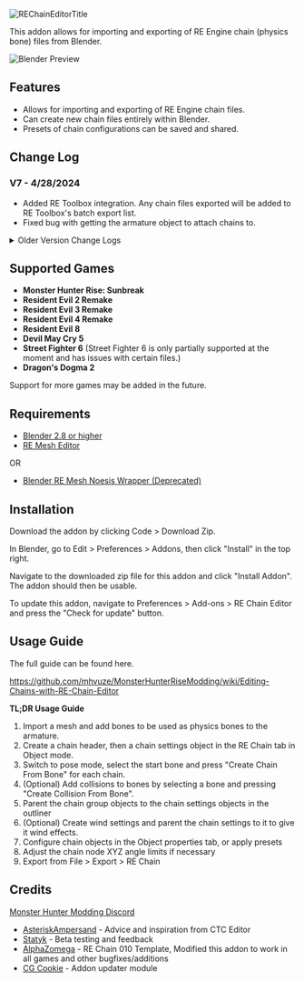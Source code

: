 
![REChainEditorTitle](https://github.com/NSACloud/RE-Chain-Editor/assets/46909075/e74f6ac0-e7c7-4f26-94af-0cf1ff9e95ee)

This addon allows for importing and exporting of RE Engine chain (physics bone) files from Blender.

![Blender Preview](https://github.com/NSACloud/RE-Chain-Editor/assets/46909075/82f76e5a-cddb-4c09-92e2-2a7cbca97599)

## Features
 - Allows for importing and exporting of RE Engine chain files.
 - Can create new chain files entirely within Blender.
 - Presets of chain configurations can be saved and shared.
 
## Change Log

### V7 - 4/28/2024

* Added RE Toolbox integration. Any chain files exported will be added to RE Toolbox's batch export list.
* Fixed bug with getting the armature object to attach chains to.

<details>
  <summary>Older Version Change Logs</summary>

### V6 - 4/20/2024

If you are updating to V6, uncheck RE Chain Editor in the addons menu and restart Blender before installing the new version.

* Added support for meshes imported with RE Mesh Editor.
* Added addon updater functionality, the addon can now be updated directly from Preferences > Add-ons > RE Chain Editor
* Chains now use collections. This allows for multiple chain files to be in a scene at the same time.
* Added Target Armature import option. This allows you to specify which armature to attach the chain to.
* Added Merge Chain Collection import option. This allows for newly chain files to be merged with an existing chain collection.
* Added Active Chain Collection field to the Object Mode Tools and Pose Mode Tools panels. This determines where newly created chain objects will be assigned.
* Added Chain Collection export option. This allows you to specify which chain collection to export.
* Added Hide Non Collisions option to the Visibility panel.
* Chain collisions can now be moved and scaled like normal objects to set their position and radius. Previously, these would have to be set in collision settings menu.
* The default angle limit orientation for newly created chains has been altered so that the first angle limit points towards the next bone.
* Added Dragon's Dogma 2 support (untested)
* Various bug fixes

### V5 - 9/11/2023

* Fixed an issue where Street Fighter 6 chain settings did not import or export correctly. Any previously imported chains saved in a blend file should be reimported.
* Fixed issue causing crashes with SF6 due to certain data being missing when importing certain chain files.
* Chain collisions now show the bone they're connected to in their name.

NOTE: Due to them containing lots of currently unmapped data, certain SF6 chain files such as Kimberly's cannot be imported without them having issues in game when exported.

### V4 - 4/16/2023

* Added support for RE:Verse.
* Added experimental features under the Pose Mode tools. This allows for things such as chains connected to chains and single bone capsule collisions. Be warned that there is no error checking if you make a mistake. Use at your own risk.
* Minor bug fixes.

### V3 - 4/13/2023

* Added support for Resident Evil 4.
* Moved exporting of all chain versions to a single export menu. Choose which game to export for in the top right when exporting.
 
### V2 - 2/18/2023

If you are updating to V2 from a previous version, any chain files previously saved to Blender have to be reimported.

This is because certain settings have been stored differently compared to the previous version and it will cause issues when exporting.

**New Features:**
* Angle limit orientation is now set automatically when creating new chains. Manual adjustments may still be required at times.
* Chain nodes now have cones to display angle limits.
* In the Object Mode Tools panel, added 2 new buttons for aligning angle limits and setting an angle limit radius ramp across a chain.
* In the Object Mode Visibility panel, added buttons for hiding non chain objects to make selecting things quicker.
* In the Pose Mode Tools panel, added 2 new buttons for renaming bone chains and aligning bone tails to an axis.
* Angle limit object orientations can now be copied and pasted using the clipboard.
* Added support for collision filter file (.cfil) paths to chain settings.
* Added support for collision subdata (For RE2 RT).
* Several minor bug fixes.
 
 </details>
 
 ## Supported Games
 - **Monster Hunter Rise: Sunbreak**
 - **Resident Evil 2 Remake**
 - **Resident Evil 3 Remake**
 - **Resident Evil 4 Remake**
 - **Resident Evil 8**
 - **Devil May Cry 5**
 - **Street Fighter 6**  (Street Fighter 6 is only partially supported at the moment and has issues with certain files.)
 - **Dragon's Dogma 2**
 
Support for more games may be added in the future.

## Requirements
* [Blender 2.8 or higher](https://www.blender.org/download/)
* [RE Mesh Editor](https://github.com/NSACloud/RE-Mesh-Editor)

OR
* [Blender RE Mesh Noesis Wrapper (Deprecated)](https://github.com/NSACloud/Blender-RE-Mesh-Noesis-Wrapper)
## Installation
Download the addon by clicking Code > Download Zip.

In Blender, go to Edit > Preferences > Addons, then click "Install" in the top right.

Navigate to the downloaded zip file for this addon and click "Install Addon". The addon should then be usable.

To update this addon, navigate to Preferences > Add-ons > RE Chain Editor and press the "Check for update" button.

## Usage Guide

The full guide can be found here.

https://github.com/mhvuze/MonsterHunterRiseModding/wiki/Editing-Chains-with-RE-Chain-Editor

**TL;DR Usage Guide**

1. Import a mesh and add bones to be used as physics bones to the armature.
2. Create a chain header, then a chain settings object in the RE Chain tab in Object mode.
3. Switch to pose mode, select the start bone and press "Create Chain From Bone" for each chain.
4. (Optional) Add collisions to bones by selecting a bone and pressing "Create Collision From Bone".
5. Parent the chain group objects to the chain settings objects in the outliner
6. (Optional) Create wind settings and parent the chain settings to it to give it wind effects.
7. Configure chain objects in the Object properties tab, or apply presets
8. Adjust the chain node XYZ angle limits if necessary
9. Export from File > Export > RE Chain

 ## Credits
[Monster Hunter Modding Discord](https://discord.gg/gJwMdhK)
 - [AsteriskAmpersand](https://github.com/AsteriskAmpersand) - Advice and inspiration from CTC Editor
- [Statyk](https://www.youtube.com/channel/UC2nEkiSL_X7xh6QHJcS0Wjw) - Beta testing and feedback
- [AlphaZomega](https://github.com/alphazolam/) - RE Chain 010 Template, Modified this addon to work in all games and other bugfixes/additions
- [CG Cookie](https://github.com/CGCookie) - Addon updater module
